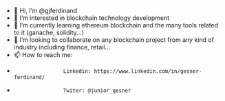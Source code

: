 - 👋 Hi, I’m @gjferdinand
- 👀 I’m interested in blockchain technology development
- 🌱 I’m currently learning ethereum blockchain and the many tools related to it (ganache, solidity...)
- 💞️ I’m looking to collaborate on any blockchain project from any kind of industry including finance, retail...
- 📫 How to reach me: 
-                     Linkedin: https://www.linkedin.com/in/gesner-ferdinand/
-                     Twiter: @junior_gesner

<!---
gjferdinand/gjferdinand is a ✨ special ✨ repository because its `README.md` (this file) appears on your GitHub profile.
You can click the Preview link to take a look at your changes.
--->
